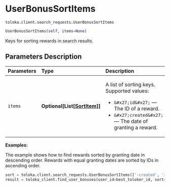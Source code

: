 # UserBonusSortItems
`toloka.client.search_requests.UserBonusSortItems`

```python
UserBonusSortItems(self, items=None)
```

Keys for sorting rewards in search results.

## Parameters Description

| Parameters | Type | Description |
| :----------| :----| :-----------|
`items`|**Optional\[List\[[SortItem](toloka.client.search_requests.UserBonusSortItems.SortItem.md)\]\]**|<p>A list of sorting keys. Supported values:</p> <ul> <li>`&#x27;id&#x27;` — The ID of a reward.</li> <li>`&#x27;created&#x27;` — The date of granting a reward.</li> </ul>

**Examples:**

The example shows how to find rewards sorted by granting date in descending order. Rewards with equal granting dates are sorted by IDs in ascending order.

```python
sort = toloka.client.search_requests.UserBonusSortItems(['-created', 'id'])
result = toloka_client.find_user_bonuses(user_id=best_toloker_id, sort=sort, limit=10)
```
